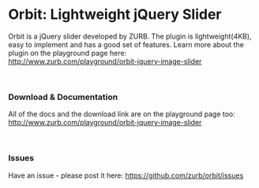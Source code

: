 <h1>Orbit: Lightweight jQuery Slider</h1>
<p>Orbit is a jQuery slider developed by ZURB. The plugin is lightweight(4KB), easy to implement and has a good set of features. Learn more about the plugin on the playground page here: <a href="http://www.zurb.com/playground/orbit-jquery-image-slider">http://www.zurb.com/playground/orbit-jquery-image-slider</a></p><br />
<h3>Download & Documentation </h3>
<p>All of the docs and the download link are on the playground page too: <a href="http://www.zurb.com/playground/orbit-jquery-image-slider">http://www.zurb.com/playground/orbit-jquery-image-slider</a></p>
<br />
<h3>Issues</h3>
<p>Have an issue - please post it here: <a href="https://github.com/zurb/orbit/issues">https://github.com/zurb/orbit/issues</a></p>